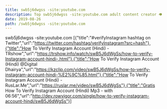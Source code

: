 ```yaml
---
title: swb5j6dwgss -site:youtube.com
description: Top swb5j6dwgss -site:youtube.com adult content creator 👁♐️ 👑 subscribe swb5j6dwgss -site:youtube.com to my porn site below IG swb5j6dwgss -site:youtube.com
date: 2019-08-26
path: /swb5j6dwgss -site:youtube.com
---
```


swb5j6dwgss -site:youtube.com
[{"title":"#verifyInstagram hashtag on Twitter","url":"https://twitter.com/hashtag/verifyInstagram?src=hash"},{"title":"How To Verify Instagram Account (Hindi) - TRshow","url":"https://trshow.info/watch/swB5J6dWgSs/how-to-verify-Instagram-account-hindi-.html"},{"title":"How To Verify Instagram Account (Hindi) @Digital Dhairya","url":"https://kzclip.com/video/swB5J6dWgSs/how-to-verify-instagram-account-hindi-%E2%9C%85.html"},{"title":"How To Verify Instagram Account (Hindi) - RusLar.Me","url":"https://ruslar.me/video/swB5J6dWgSs"},{"title":"Gratis How To Verify Instagram Account (Hindi) Mp3 - with 06:56","url":"http://dev.rowvigor.com/single/how-to-verify-instagram-account-hindi/swB5J6dWgSs"}]

